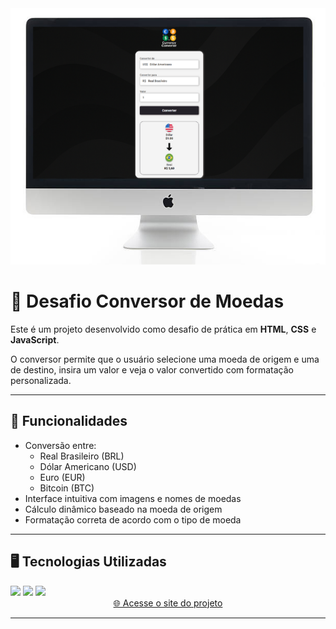 <div align="center">
  <img src="./assets/preview.png" alt="Preview do Conversor" />
</div>


# 💱 Desafio Conversor de Moedas

Este é um projeto desenvolvido como desafio de prática em **HTML**, **CSS** e **JavaScript**.

O conversor permite que o usuário selecione uma moeda de origem e uma de destino, insira um valor e veja o valor convertido com formatação personalizada.

---

## 🚀 Funcionalidades

- Conversão entre:
  - Real Brasileiro (BRL)
  - Dólar Americano (USD)
  - Euro (EUR)
  - Bitcoin (BTC)
- Interface intuitiva com imagens e nomes de moedas
- Cálculo dinâmico baseado na moeda de origem
- Formatação correta de acordo com o tipo de moeda

---

## 🖥️ Tecnologias Utilizadas

<img src="https://img.shields.io/badge/html5-%23E34F26.svg?style=for-the-badge&logo=html5&logoColor=white" />
<img src="https://img.shields.io/badge/css3-%231572B6.svg?style=for-the-badge&logo=css3&logoColor=white" />
<img src="https://img.shields.io/badge/javascript-%23323330.svg?style=for-the-badge&logo=javascript&logoColor=%23F7DF1E" />

<div align="center">
  <a href="https://caiofabioc.github.io/conversor-de-moedas/">🌐 Acesse o site do projeto</a>
</div>

---
